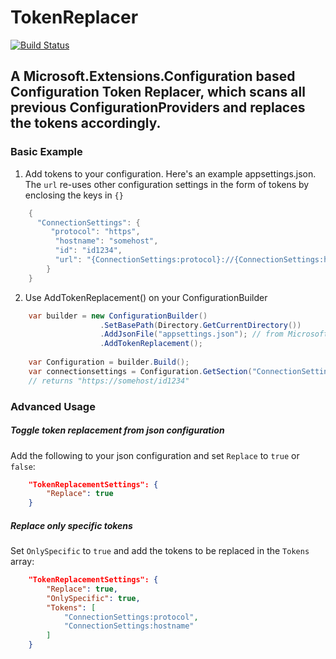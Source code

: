 # TokenReplacer

[![Build Status](https://travis-ci.org/a-khanna/TokenReplacer.svg?branch=master)](https://travis-ci.org/a-khanna/TokenReplacer)

A Microsoft.Extensions.Configuration based Configuration Token Replacer, which scans all previous ConfigurationProviders and replaces the tokens accordingly.
---
### Basic Example
1. Add tokens to your configuration. 
Here's an example appsettings.json. The `url` re-uses other configuration settings in the form of tokens by enclosing the keys in `{}`
```csharp
    {
      "ConnectionSettings": {
         "protocol": "https",
          "hostname": "somehost",
          "id": "id1234",
          "url": "{ConnectionSettings:protocol}://{ConnectionSettings:hostname}/{ConnectionSettings:id}"
        }
    }
```
2. Use AddTokenReplacement() on your ConfigurationBuilder
```csharp
    var builder = new ConfigurationBuilder()
                    .SetBasePath(Directory.GetCurrentDirectory())
                    .AddJsonFile("appsettings.json"); // from Microsoft.Extensions.Configuration.Json
                    .AddTokenReplacement();
                    
    var Configuration = builder.Build();
    var connectionsettings = Configuration.GetSection("ConnectionSettings")["url"];
    // returns "https://somehost/id1234"
```

### Advanced Usage
##### Toggle token replacement from json configuration
Add the following to your json configuration and set `Replace` to `true` or `false`:
```json
    "TokenReplacementSettings": {
        "Replace": true
    }
```
##### Replace only specific tokens
Set `OnlySpecific` to `true` and add the tokens to be replaced in the `Tokens` array:
```json
    "TokenReplacementSettings": {
        "Replace": true,
        "OnlySpecific": true,
        "Tokens": [
            "ConnectionSettings:protocol",
            "ConnectionSettings:hostname"
        ]
    }
```